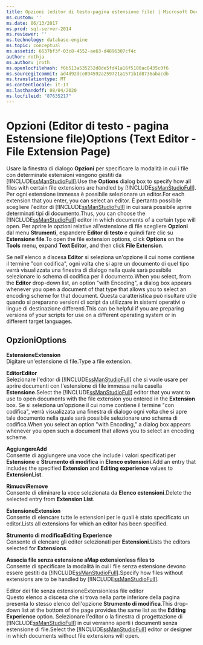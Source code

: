 ```yaml
---
title: Opzioni (editor di testo-pagina estensione file) | Microsoft Docs
ms.custom: ''
ms.date: 06/13/2017
ms.prod: sql-server-2014
ms.reviewer: ''
ms.technology: database-engine
ms.topic: conceptual
ms.assetid: 6637bf3f-03c8-4552-ae63-d4896307cf4c
author: rothja
ms.author: jroth
ms.openlocfilehash: f6b513a535252d8de5fd41a16f5180ac8435c0f6
ms.sourcegitcommit: ad4d92dce894592a259721a1571b1d8736abacdb
ms.translationtype: MT
ms.contentlocale: it-IT
ms.lasthandoff: 08/04/2020
ms.locfileid: "87635217"
---
```

# <a name="options-text-editor---file-extension-page"></a><span data-ttu-id="b53d9-102">Opzioni (Editor di testo - pagina Estensione file)</span><span class="sxs-lookup"><span data-stu-id="b53d9-102">Options (Text Editor - File Extension Page)</span></span>
  <span data-ttu-id="b53d9-103">Usare la finestra di dialogo **Opzioni** per specificare la modalità in cui i file con determinate estensioni vengono gestiti da [!INCLUDE[ssManStudioFull](../includes/ssmanstudiofull-md.md)].</span><span class="sxs-lookup"><span data-stu-id="b53d9-103">Use the **Options** dialog box to specify how all files with certain file extensions are handled by [!INCLUDE[ssManStudioFull](../includes/ssmanstudiofull-md.md)].</span></span> <span data-ttu-id="b53d9-104">Per ogni estensione immessa è possibile selezionare un editor.</span><span class="sxs-lookup"><span data-stu-id="b53d9-104">For each extension that you enter, you can select an editor.</span></span> <span data-ttu-id="b53d9-105">È pertanto possibile scegliere l'editor di [!INCLUDE[ssManStudioFull](../includes/ssmanstudiofull-md.md)] in cui sarà possibile aprire determinati tipi di documento.</span><span class="sxs-lookup"><span data-stu-id="b53d9-105">Thus, you can choose the [!INCLUDE[ssManStudioFull](../includes/ssmanstudiofull-md.md)] editor in which documents of a certain type will open.</span></span> <span data-ttu-id="b53d9-106">Per aprire le opzioni relative all'estensione di file scegliere **Opzioni** dal menu **Strumenti**, espandere **Editor di testo** e quindi fare clic su **Estensione file**.</span><span class="sxs-lookup"><span data-stu-id="b53d9-106">To open the file extension options, click **Options** on the **Tools** menu, expand **Text Editor**, and then click **File Extension**.</span></span>  
  
 <span data-ttu-id="b53d9-107">Se nell'elenco a discesa **Editor** si seleziona un'opzione il cui nome contiene il termine "con codifica", ogni volta che si apre un documento di quel tipo verrà visualizzata una finestra di dialogo nella quale sarà possibile selezionare lo schema di codifica per il documento.</span><span class="sxs-lookup"><span data-stu-id="b53d9-107">When you select, from the **Editor** drop-down list, an option "with Encoding", a dialog box appears whenever you open a document of that type that allows you to select an encoding scheme for that document.</span></span> <span data-ttu-id="b53d9-108">Questa caratteristica può risultare utile quando si preparano versioni di script da utilizzare in sistemi operativi o lingue di destinazione differenti.</span><span class="sxs-lookup"><span data-stu-id="b53d9-108">This can be helpful if you are preparing versions of your scripts for use on a different operating system or in different target languages.</span></span>  
  
## <a name="options"></a><span data-ttu-id="b53d9-109">Opzioni</span><span class="sxs-lookup"><span data-stu-id="b53d9-109">Options</span></span>  
 <span data-ttu-id="b53d9-110">**Estensione**</span><span class="sxs-lookup"><span data-stu-id="b53d9-110">**Extension**</span></span>  
 <span data-ttu-id="b53d9-111">Digitare un'estensione di file.</span><span class="sxs-lookup"><span data-stu-id="b53d9-111">Type a file extension.</span></span>  
  
 <span data-ttu-id="b53d9-112">**Editor**</span><span class="sxs-lookup"><span data-stu-id="b53d9-112">**Editor**</span></span>  
 <span data-ttu-id="b53d9-113">Selezionare l'editor di [!INCLUDE[ssManStudioFull](../includes/ssmanstudiofull-md.md)] che si vuole usare per aprire documenti con l'estensione di file immessa nella casella **Estensione**.</span><span class="sxs-lookup"><span data-stu-id="b53d9-113">Select the [!INCLUDE[ssManStudioFull](../includes/ssmanstudiofull-md.md)] editor that you want to use to open documents with the file extension you entered in the **Extension** box.</span></span> <span data-ttu-id="b53d9-114">Se si seleziona un'opzione il cui nome contiene il termine "con codifica", verrà visualizzata una finestra di dialogo ogni volta che si apre tale documento nella quale sarà possibile selezionare uno schema di codifica.</span><span class="sxs-lookup"><span data-stu-id="b53d9-114">When you select an option "with Encoding," a dialog box appears whenever you open such a document that allows you to select an encoding scheme.</span></span>  
  
 <span data-ttu-id="b53d9-115">**Aggiungere**</span><span class="sxs-lookup"><span data-stu-id="b53d9-115">**Add**</span></span>  
 <span data-ttu-id="b53d9-116">Consente di aggiungere una voce che include i valori specificati per **Estensione** e **Strumento di modifica** in **Elenco estensioni**.</span><span class="sxs-lookup"><span data-stu-id="b53d9-116">Add an entry that includes the specified **Extension** and **Editing experience** values to **ExtensionList**.</span></span>  
  
 <span data-ttu-id="b53d9-117">**Rimuovi**</span><span class="sxs-lookup"><span data-stu-id="b53d9-117">**Remove**</span></span>  
 <span data-ttu-id="b53d9-118">Consente di eliminare la voce selezionata da **Elenco estensioni**.</span><span class="sxs-lookup"><span data-stu-id="b53d9-118">Delete the selected entry from **Extension List**.</span></span>  
  
 <span data-ttu-id="b53d9-119">**Estensione**</span><span class="sxs-lookup"><span data-stu-id="b53d9-119">**Extension**</span></span>  
 <span data-ttu-id="b53d9-120">Consente di elencare tutte le estensioni per le quali è stato specificato un editor.</span><span class="sxs-lookup"><span data-stu-id="b53d9-120">Lists all extensions for which an editor has been specified.</span></span>  
  
 <span data-ttu-id="b53d9-121">**Strumento di modifica**</span><span class="sxs-lookup"><span data-stu-id="b53d9-121">**Editing Experience**</span></span>  
 <span data-ttu-id="b53d9-122">Consente di elencare gli editor selezionati per **Estensioni**.</span><span class="sxs-lookup"><span data-stu-id="b53d9-122">Lists the editors selected for **Extensions**.</span></span>  
  
 <span data-ttu-id="b53d9-123">**Associa file senza estensione a**</span><span class="sxs-lookup"><span data-stu-id="b53d9-123">**Map extensionless files to**</span></span>  
 <span data-ttu-id="b53d9-124">Consente di specificare la modalità in cui i file senza estensione devono essere gestiti da [!INCLUDE[ssManStudioFull](../includes/ssmanstudiofull-md.md)].</span><span class="sxs-lookup"><span data-stu-id="b53d9-124">Specify how files without extensions are to be handled by [!INCLUDE[ssManStudioFull](../includes/ssmanstudiofull-md.md)].</span></span>  
  
 <span data-ttu-id="b53d9-125">Editor dei file senza estensione</span><span class="sxs-lookup"><span data-stu-id="b53d9-125">Extensionless file editor</span></span>  
 <span data-ttu-id="b53d9-126">Questo elenco a discesa che si trova nella parte inferiore della pagina presenta lo stesso elenco dell'opzione **Strumento di modifica**.</span><span class="sxs-lookup"><span data-stu-id="b53d9-126">This drop-down list at the bottom of the page provides the same list as the **Editing Experience** option.</span></span> <span data-ttu-id="b53d9-127">Selezionare l'editor o la finestra di progettazione di [!INCLUDE[ssManStudioFull](../includes/ssmanstudiofull-md.md)] in cui verranno aperti i documenti senza estensione di file.</span><span class="sxs-lookup"><span data-stu-id="b53d9-127">Select the [!INCLUDE[ssManStudioFull](../includes/ssmanstudiofull-md.md)] editor or designer in which documents without file extensions will open.</span></span>  
  
  
